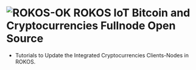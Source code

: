 ![ROKOS-OK](http://i.imgur.com/WHN1JGF.png)
ROKOS IoT Bitcoin and Cryptocurrencies Fullnode Open Source
=========================== 
* Tutorials to Update the Integrated Cryptocurrencies Clients-Nodes in ROKOS.